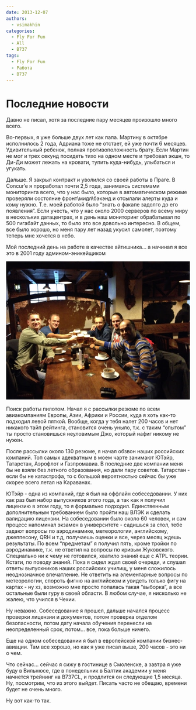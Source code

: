 ```yaml
---
date: 2013-12-07
authors:
  - vsimakhin
categories:
  - Fly For Fun
  - All
  - B737
tags:
  - Fly For Fun
  - Работа
  - B737
---
```


# Последние новости

Давно не писал, хотя за последние пару месяцев произошло много всего.

Во-первых, я уже больше двух лет как папа. Мартину в октябре исполнилось 2 года, Адриана тоже не отстает, ей уже почти 6 месяцев. Удивительный ребенок, полная противоположность брату. Если Мартин не мог и трех секунд посидеть тихо на одном месте и требовал экшн, то Ди-Ди может лежать на кровати, тупить куда-нибудь, улыбаться и угукать.

Дальше. Я закрыл контракт и уволился со своей работы в Праге. В Concur’e я проработал почти 2,5 года, занимаясь системами мониторинга всего, что у нас было, которые в автоматическом режиме проверяли состояние фронт\мидл\бэкэнд и отсылали алерты куда и кому нужно. Т.е. моей работой было “знать о факапе задолго до его появления”. Если учесть, что у нас около 2000 серверов по всему миру в нескольких датацентрах, и в день наш мониторинг обрабатывал по 500 гигабайт данных, то было это все довольно интересно. В общем, все было хорошо, но меня пару лет назад укусил самолет, поэтому теперь мне хочется в небо.

Мой последний день на работе в качестве айтишника... а начинал я все это в 2001 году админом-эникейщиком

![](day1.jpg)

Поиск работы пилотом. Начал я с рассылки резюме по всем авиакомпаниям Европы, Азии, Африки и России, куда я хоть как-то подходил левой пяткой. Вообще, когда у тебя налет 200 часов и нет никакого тайп рейтинга, становится очень уныло, т.к. с таким “опытом” ты просто становишься неуловимым Джо, который нафиг никому не нужен.

После рассылки около 130 резюме, я начал обзвон наших российских компаний. Топ самых адекватным в моем чарте занимают ЮТэйр, Татарстан, Аэрофлот и Газпромавиа. В последние две компании меня бы не взяли без летного образования, но дали пару советов. Татарстан - если бы не катастрофа, то с большой вероятностью сейчас бы уже скорее всего летал на Караванах.

ЮТэйр - одна из компаний, где я был на оффлайн собеседовании. У них как раз был набор выпускников этого года, а так как я получил лицензию в этом году, то я формально подходил. Единственным дополнительным требованием было пройти наш ВЛЭК и сделать валидацию лицензии. На собеседовании было около 60 человек, и сам процесс напоминал экзамен в университете - садишься за стол, тебе задают вопросы по аэродинамике, метеорологии, английскому, джеппесону, QRH и т.д, получаешь оценки и все, через месяц ждешь результаты. По всем “предметам” я получил пять, кроме тройки по аэродинамике, т.к. не ответил на вопросы по кривым Жуковского. Специально ни к чему не готовился, хватило знаний еще с ATPL теории. Кстати, по поводу знаний. Пока я сидел ждал своей очереди, и слушал ответы выпускников наших российских училищ, у меня сложилось неоднозначное впечатление. Не ответить на элементарные вопросы по метеорологии, спороть фигню на английском и увидеть только фигу на картах - ну хз, возможно мне просто попалась такая “выборка”, а все остальные были гуру в своей области. В любом случае, я нисколько не жалею, что учился в Чехии.

Ну неважно. Собеседование я прошел, дальше начался процесс проверки лицензии и документов, потом проверка отделом безопасности, потом дату начала обучения перенесли на неопределенный срок, потом... все, пока больше ничего.

Еще на одном собеседовании я был в европейской компании бизнес-авиации. Там все хорошо, но как я уже писал выше, 200 часов - это ни о чем.

Что сейчас... сейчас я сижу в гостинице в Смоленске, а завтра я уже буду в Вильнюсе, где в понедельник в Балтик академии у меня начнется трейнинг на B737CL, и продлится он следующие 1,5 месяца. Ну, посмотрим, что из этого выйдет. Писать часто не обещаю, времени будет не очень много.

Ну вот как-то так.